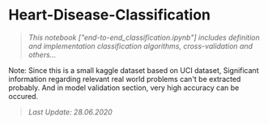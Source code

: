 # Heart-Disease-Classification

> *This notebook ["end-to-end_classification.ipynb"] includes definition and implementation classification algorithms, cross-validation and others...*


Note: Since this is a small kaggle dataset based on UCI dataset, Significant information regarding relevant real world problems can't be extracted probably. And in model validation section, very high accuracy can be occured.

> *Last Update: 28.06.2020*
